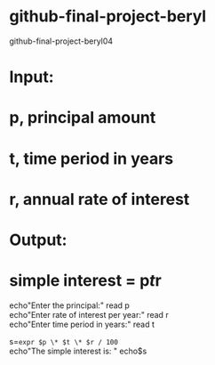 # github-final-project-beryl
github-final-project-beryl04
# Input:
# p, principal amount
# t, time period in years
# r, annual rate of interest

# Output:
# simple interest = p*t*r

echo"Enter the principal:"
read p    
echo"Enter rate of interest per year:"
read r    
echo"Enter time period in years:"
read t     

s=`expr $p \* $t \* $r / 100`    
echo"The simple interest is: "
echo$s
